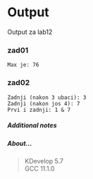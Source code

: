 # Output
Output za lab12
### zad01
```
Max je: 76
```
### zad02
```
Zadnji (nakon 3 ubaci): 3
Zadnji (nakon jos 4): 7
Prvi i zadnji: 1 & 7
```
##### Additional notes
##### About...
> KDevelop 5.7\
> GCC 11.1.0
